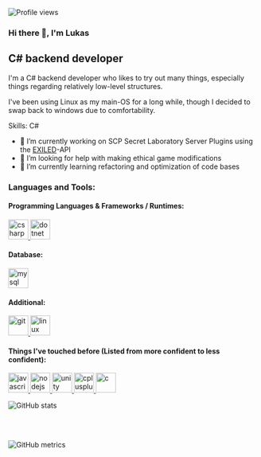 ![Profile views](https://gpvc.arturio.dev/AlmightyLks)  

### Hi there 👋, I'm Lukas
## C# backend developer
I'm a C# backend developer who likes to try out many things, especially things regarding relatively low-level structures.

I've been using Linux as my main-OS for a long while, though I decided to swap back to windows due to comfortability.

Skills: C#

- 🔭 I’m currently working on SCP Secret Laboratory Server Plugins using the [EXILED](https://github.com/galaxy119/EXILED)-API 
- 🤔 I’m looking for help with making ethical game modifications  
- 🌱 I’m currently learning refactoring and optimization of code bases

<h3 align="left">Languages and Tools:</h3>
<p align="left"> 
  
#### Programming Languages & Frameworks / Runtimes:  
<a href="https://docs.microsoft.com/en-us/dotnet/csharp/" target="_blank"> 
<img src="https://devicons.github.io/devicon/devicon.git/icons/csharp/csharp-original.svg" alt="csharp" width="40" height="40"/> 
</a>
  
<a href="https://dotnet.microsoft.com/" target="_blank"> 
<img src="https://devicons.github.io/devicon/devicon.git/icons/dot-net/dot-net-original-wordmark.svg" alt="dotnet" width="40" height="40"/>
</a>

#### Database:  
<a href="https://www.mysql.com/" target="_blank">
<img src="https://devicons.github.io/devicon/devicon.git/icons/mysql/mysql-original-wordmark.svg" alt="mysql" width="40" height="40"/>
</a>  

#### Additional:
<a href="https://git-scm.com/" target="_blank">
<img src="https://www.vectorlogo.zone/logos/git-scm/git-scm-icon.svg" alt="git" width="40" height="40"/>
</a>

<a href="https://www.linux.org/" target="_blank">
<img src="https://devicons.github.io/devicon/devicon.git/icons/linux/linux-original.svg" alt="linux" width="40" height="40"/>
</a>

#### Things I've touched before (Listed from more confident to less confident):

<a href="https://developer.mozilla.org/en-US/docs/Web/JavaScript" target="_blank">
<img src="https://devicons.github.io/devicon/devicon.git/icons/javascript/javascript-original.svg" alt="javascript" width="40" height="40"/>
</a>

<a href="https://nodejs.org" target="_blank">
<img src="https://devicons.github.io/devicon/devicon.git/icons/nodejs/nodejs-original-wordmark.svg" alt="nodejs" width="40" height="40"/>
</a>  

<a href="https://unity.com/" target="_blank">
<img src="https://www.vectorlogo.zone/logos/unity3d/unity3d-icon.svg" alt="unity" width="40" height="40"/>
</a>  

<a href="https://www.w3schools.com/cpp/" target="_blank">
<img src="https://devicons.github.io/devicon/devicon.git/icons/cplusplus/cplusplus-original.svg" alt="cplusplus" width="40" height="40"/>
</a>

<a href="https://www.cprogramming.com/" target="_blank">
<img src="https://devicons.github.io/devicon/devicon.git/icons/c/c-original.svg" alt="c" width="40" height="40"/>
</a>  

</p>

![GitHub stats](https://github-readme-stats.vercel.app/api?username=AlmightyLks&show_icons=true&count_private=true)  

<br><br>

![GitHub metrics](https://metrics.lecoq.io/AlmightyLks)  

